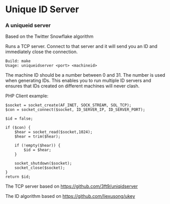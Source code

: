 Unique ID Server
===============

### A uniqueid server 

Based on the Twitter Snowflake algorithm

Runs a TCP server. Connect to that server and it will send you an ID and immediately close the connection.

    Build: make
    Usage: uniqueidserver <port> <machineid>

The machine ID should be a number between 0 and 31. The number is used when generating IDs. This enables you to run multiple ID servers and ensures that IDs created on different machines will never clash.

PHP Client example:

    $socket = socket_create(AF_INET, SOCK_STREAM, SOL_TCP);
    $con = socket_connect($socket, ID_SERVER_IP, ID_SERVER_PORT);

    $id = false;

    if ($con) {
        $hear = socket_read($socket,1024);
        $hear = trim($hear);

        if (!empty($hear)) {
            $id = $hear;
        }

        socket_shutdown($socket);
        socket_close($socket);
    }
    return $id;

The TCP server based on https://github.com/3ft9/uniqidserver

The ID algorithm based on https://github.com/liexusong/ukey

